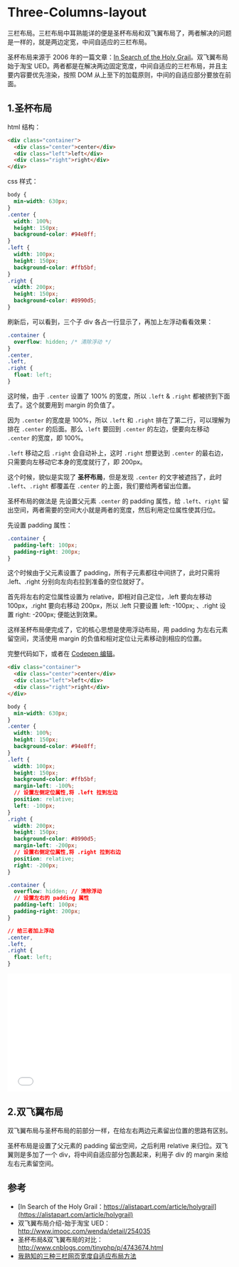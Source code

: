 # Three-Columns-layout

三栏布局。三栏布局中耳熟能详的便是圣杯布局和双飞翼布局了，两者解决的问题是一样的，就是两边定宽，中间自适应的三栏布局。

圣杯布局来源于 2006 年的一篇文章：[In Search of the Holy Grail](https://alistapart.com/article/holygrail)。双飞翼布局始于淘宝 UED。两者都是在解决两边固定宽度，中间自适应的三栏布局，并且主要内容要优先渲染，按照 DOM 从上至下的加载原则，中间的自适应部分要放在前面。

## 1.圣杯布局

html 结构：

```html
<div class="container">
  <div class="center">center</div>
  <div class="left">left</div>
  <div class="right">right</div>
</div>
```

css 样式：

```css
body {
  min-width: 630px;
}
.center {
  width: 100%;
  height: 150px;
  background-color: #94e8ff;
}
.left {
  width: 100px;
  height: 150px;
  background-color: #ffb5bf;
}
.right {
  width: 200px;
  height: 150px;
  background-color: #8990d5;
}
```

刷新后，可以看到，三个子 div 各占一行显示了，再加上左浮动看看效果：

```css
.container {
  overflow: hidden; /* 清除浮动 */
}
.center,
.left,
.right {
  float: left;
}
```

这时候，由于 `.center` 设置了 100% 的宽度，所以 `.left` & `.right` 都被挤到下面去了。这个就要用到 margin 的负值了。

因为 `.center` 的宽度是 100%，所以 `.left` 和 `.right` 排在了第二行，可以理解为排在 `.center` 的后面。那么 `.left` 要回到 `.center` 的左边，便要向左移动 `.center` 的宽度，即 100%。

`.left` 移动之后 `.right` 会自动补上，这时 `.right` 想要达到 `.center` 的最右边，只需要向左移动它本身的宽度就行了，即 200px。

这个时候，貌似是实现了 **圣杯布局**，但是发现 `.center` 的文字被遮挡了，此时 `.left`、`.right` 都覆盖在 `.center` 的上面，我们要给两者留出位置。

圣杯布局的做法是 先设置父元素 `.center` 的 padding 属性，给 `.left`、`right` 留出空间，两者需要的空间大小就是两者的宽度，然后利用定位属性使其归位。

先设置 padding 属性：

```css
.container {
  padding-left: 100px;
  padding-right: 200px;
}
```

这个时候由于父元素设置了 padding，所有子元素都往中间挤了，此时只需将 .left、.right 分别向左向右拉到准备的空位就好了。

首先将左右的定位属性设置为 relative，即相对自己定位，.left 要向左移动 100px，.right 要向右移动 200px，所以 .left 只要设置 left: -100px; 、.right 设置 right: -200px; 便能达到效果。

这样圣杯布局便完成了，它的核心思想是使用浮动布局，用 padding 为左右元素留空间，灵活使用 margin 的负值和相对定位让元素移动到相应的位置。

完整代码如下，或者在 [Codepen 编辑](https://codepen.io/alvinmi/pen/daBPpq/)。

```html
<div class="container">
  <div class="center">center</div>
  <div class="left">left</div>
  <div class="right">right</div>
</div>
```

```css
body {
  min-width: 630px;
}
.center {
  width: 100%;
  height: 150px;
  background-color: #94e8ff;
}
.left {
  width: 100px;
  height: 150px;
  background-color: #ffb5bf;
  margin-left: -100%;
  // 设置左侧定位属性,将 .left 拉到左边
  position: relative;
  left: -100px;
}
.right {
  width: 200px;
  height: 150px;
  background-color: #8990d5;
  margin-left: -200px;
  // 设置右侧定位属性,将 .right 拉到右边
  position: relative;
  right: -200px;
}

.container {
  overflow: hidden; // 清除浮动
  // 设置左右的 padding 属性
  padding-left: 100px;
  padding-right: 200px;
}

// 给三者加上浮动
.center,
.left,
.right {
  float: left;
}
```

<iframe height="265" style="width: 100%;" scrolling="no" title="Three-Columns-layout" src="//codepen.io/alvinmi/embed/daBPpq/?height=265&theme-id=0&default-tab=result" frameborder="no" allowtransparency="true" allowfullscreen="true">
  See the Pen <a href='https://codepen.io/alvinmi/pen/daBPpq/'>Three-Columns-layout</a> by YuHui
  (<a href='https://codepen.io/alvinmi'>@alvinmi</a>) on <a href='https://codepen.io'>CodePen</a>.
</iframe>

## 2.双飞翼布局

双飞翼布局与圣杯布局的前部分一样，在给左右两边元素留出位置的思路有区别。

圣杯布局是设置了父元素的 padding 留出空间，之后利用 relative 来归位。双飞翼则是多加了一个 div，将中间自适应部分包裹起来，利用子 div 的 margin 来给左右元素留空间。



## 参考

- [In Search of the Holy Grail：https://alistapart.com/article/holygrail](https://alistapart.com/article/holygrail)
- 双飞翼布局介绍-始于淘宝 UED：http://www.imooc.com/wenda/detail/254035
- 圣杯布局&双飞翼布局的对比：http://www.cnblogs.com/tinyphp/p/4743674.html
- [我熟知的三种三栏网页宽度自适应布局方法](https://www.zhangxinxu.com/wordpress/2009/11/%E6%88%91%E7%86%9F%E7%9F%A5%E7%9A%84%E4%B8%89%E7%A7%8D%E4%B8%89%E6%A0%8F%E7%BD%91%E9%A1%B5%E5%AE%BD%E5%BA%A6%E8%87%AA%E9%80%82%E5%BA%94%E5%B8%83%E5%B1%80%E6%96%B9%E6%B3%95/)

```

```
